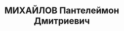 ---
title: МИХАЙЛОВ Пантелеймон Дмитриевич
description: "Род. в 1899, Ярославская обл., г. Юрьев-Польский. \n "
---